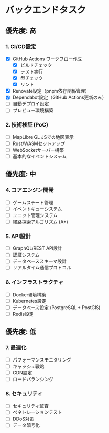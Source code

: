 # バックエンドタスク

## 優先度: 高

### 1. CI/CD設定

- [x] GitHub Actions ワークフロー作成
  - [x] ビルドチェック
  - [x] テスト実行
  - [x] 型チェック
  - [x] リント
- [x] Renovate設定（pnpm依存関係管理）
- [x] Dependabot設定（GitHub Actions更新のみ）
- [ ] 自動デプロイ設定
- [ ] プレビュー環境構築

### 2. 技術検証 (PoC)

- [ ] MapLibre GL JSでの地図表示
- [ ] Rust/WASMセットアップ
- [ ] WebSocketサーバー構築
- [ ] 基本的なイベントシステム

## 優先度: 中

### 4. コアエンジン開発

- [ ] ゲームステート管理
- [ ] イベントキューシステム
- [ ] ユニット管理システム
- [ ] 経路探索アルゴリズム (A\*)

### 5. API設計

- [ ] GraphQL/REST API設計
- [ ] 認証システム
- [ ] データベーススキーマ設計
- [ ] リアルタイム通信プロトコル

### 6. インフラストラクチャ

- [ ] Docker環境構築
- [ ] Kubernetes設定
- [ ] データベース設定 (PostgreSQL + PostGIS)
- [ ] Redis設定

## 優先度: 低

### 7. 最適化

- [ ] パフォーマンスモニタリング
- [ ] キャッシュ戦略
- [ ] CDN設定
- [ ] ロードバランシング

### 8. セキュリティ

- [ ] セキュリティ監査
- [ ] ペネトレーションテスト
- [ ] DDoS対策
- [ ] データ暗号化
